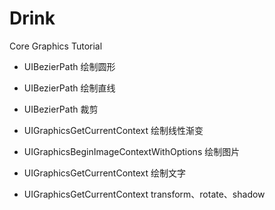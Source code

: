 # Drink

Core Graphics Tutorial

- UIBezierPath 绘制圆形
- UIBezierPath 绘制直线
- UIBezierPath 裁剪

- UIGraphicsGetCurrentContext 绘制线性渐变
- UIGraphicsBeginImageContextWithOptions 绘制图片
- UIGraphicsGetCurrentContext 绘制文字
- UIGraphicsGetCurrentContext transform、rotate、shadow
